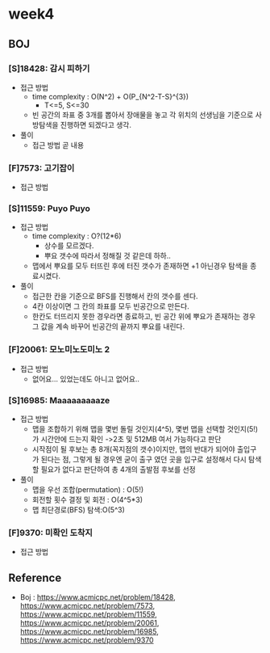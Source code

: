 # week4

## BOJ

### [S]18428: 감시 피하기 
- 접근 방법
    - time complexity : O(N^2) + O(P_{N^2-T-S}^{3})
        - T<=5, S<=30
    - 빈 공간의 좌표 중 3개를 뽑아서 장애물을 놓고 각 위치의 선생님을 기준으로 사방탐색을 진행하면 되겠다고 생각.
- 풀이
    - 접근 방법 곧 내용


### [F]7573: 고기잡이
- 접근 방법


### [S]11559: Puyo Puyo
- 접근 방법
    - time complexity : O?(12*6)
        - 상수를 모르겠다.
        - 뿌요 갯수에 따라서 정해질 것 같은데 하하..
    - 맵에서 뿌요를 모두 터뜨린 후에 터진 갯수가 존재하면 +1 아닌경우 탐색을 종료시켰다.
- 풀이
    - 접근한 칸을 기준으로 BFS를 진행해서 칸의 갯수를 센다.
    - 4칸 이상이면 그 칸의 좌표를 모두 빈공간으로 만든다.
    - 한칸도 터뜨리지 못한 경우라면 종료하고, 빈 공간 위에 뿌요가 존재하는 경우 그 값을 계속 바꾸어 빈공간의 끝까지 뿌요를 내린다.


### [F]20061: 모노미노도미노 2
- 접근 방법
    - 없어요... 있었는데도 아니고 없어요..

### [S]16985: Maaaaaaaaaze
- 접근 방법
    - 맵을 조합하기 위해 맵을 몇번 돌릴 것인지(4^5), 몇번 맵을 선택할 것인지(5!)가 시간안에 드는지 확인 ->2초 및 512MB 여서 가능하다고 판단
    - 시작점이 될 후보는 총 8개(꼭지점의 갯수)이지만, 맵의 반대가 되어야 출입구가 된다는 점, 그렇게 될 경우엔 굳이 출구 였던 곳을 입구로 설정해서 다시 탐색할 필요가 없다고 판단하여 총 4개의 출발점 후보를 선정 
- 풀이
    - 맵을 우선 조합(permutation) : O(5!)
    - 회전할 횟수 결정 및 회전 : O(4^5*3)
    - 맵 최단경로(BFS) 탐색:O(5^3)


### [F]9370: 미확인 도착지
- 접근 방법

## Reference

- Boj : https://www.acmicpc.net/problem/18428, https://www.acmicpc.net/problem/7573, https://www.acmicpc.net/problem/11559, https://www.acmicpc.net/problem/20061, https://www.acmicpc.net/problem/16985, https://www.acmicpc.net/problem/9370